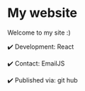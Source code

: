 # My website
Welcome to my site :)

✔️ Development: React

✔️ Contact: EmailJS

✔️ Published via: git hub
